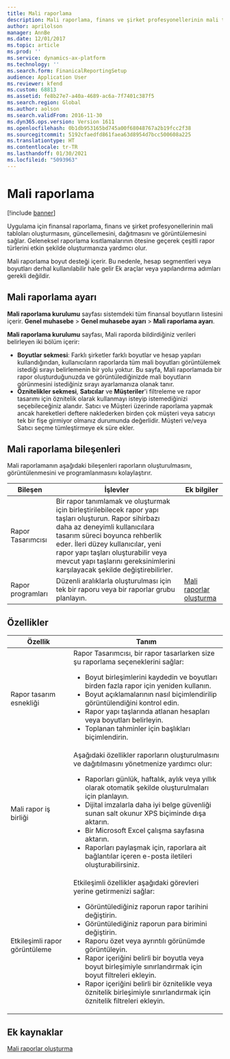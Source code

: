 ```yaml
---
title: Mali raporlama
description: Mali raporlama, finans ve şirket profesyonellerinin mali tabloları oluşturmasını, güncelleştirmesini, dağıtmasını ve görüntülemesini sağlar.
author: aprilolson
manager: AnnBe
ms.date: 12/01/2017
ms.topic: article
ms.prod: ''
ms.service: dynamics-ax-platform
ms.technology: ''
ms.search.form: FinanicalReportingSetup
audience: Application User
ms.reviewer: kfend
ms.custom: 68813
ms.assetid: fe8b27e7-a40a-4689-ac6a-7f7401c387f5
ms.search.region: Global
ms.author: aolson
ms.search.validFrom: 2016-11-30
ms.dyn365.ops.version: Version 1611
ms.openlocfilehash: 0b1db953165bd745a00f68048767a2b19fcc2f38
ms.sourcegitcommit: 5192cfaedfd861faea63d8954d7bcc500608a225
ms.translationtype: HT
ms.contentlocale: tr-TR
ms.lasthandoff: 01/30/2021
ms.locfileid: "5093963"
---
```

# <a name="financial-reporting"></a>Mali raporlama

[!include [banner](../includes/banner.md)]

Uygulama için finansal raporlama, finans ve şirket profesyonellerinin mali tabloları oluşturmasını, güncellemesini, dağıtmasını ve görüntülemesini sağlar. Geleneksel raporlama kısıtlamalarının ötesine geçerek çeşitli rapor türlerini etkin şekilde oluşturmanıza yardımcı olur.

Mali raporlama boyut desteği içerir. Bu nedenle, hesap segmentleri veya boyutları derhal kullanılabilir hale gelir Ek araçlar veya yapılandırma adımları gerekli değildir.

## <a name="financial-reporting-setup"></a>Mali raporlama ayarı
**Mali raporlama kurulumu** sayfası sistemdeki tüm finansal boyutların listesini içerir. **Genel muhasebe** \> **Genel muhasebe ayarı** \> **Mali raporlama ayarı**.

**Mali raporlama kurulumu** sayfası, Mali raporda bildirdiğiniz verileri belirleyen iki bölüm içerir:

- **Boyutlar sekmesi**: Farklı şirketler farklı boyutlar ve hesap yapıları kullandığından, kullanıcıların raporlarda tüm mali boyutları görüntülemek istediği sırayı belirlemenin bir yolu yoktur. Bu sayfa, Mali raporlamada bir rapor oluşturduğunuzda ve görüntülediğinizde mali boyutların görünmesini istediğiniz sırayı ayarlamanıza olanak tanır.
- **Öznitelikler sekmesi**, **Satıcılar** ve **Müşteriler**'i filtreleme ve rapor tasarımı için öznitelik olarak kullanmayı isteyip istemediğinizi seçebileceğiniz alandır. Satıcı ve Müşteri üzerinde raporlama yapmak ancak hareketleri deftere naklederken birden çok müşteri veya satıcıyı tek bir fişe girmiyor olmanız durumunda değerlidir. Müşteri ve/veya Satıcı seçme tümleştirmeye ek süre ekler.

## <a name="financial-reporting-components"></a>Mali raporlama bileşenleri
Mali raporlamanın aşağıdaki bileşenleri raporların oluşturulmasını, görüntülenmesini ve programlanmasını kolaylaştırır.

| Bileşen        | İşlevler | Ek bilgiler |
|------------------|-----------|------------------------|
| Rapor Tasarımcısı  | Bir rapor tanımlamak ve oluşturmak için birleştirilebilecek rapor yapı taşları oluşturun. Rapor sihirbazı daha az deneyimli kullanıcılara tasarım süreci boyunca rehberlik eder. İleri düzey kullanıcılar, yeni rapor yapı taşları oluşturabilir veya mevcut yapı taşlarını gereksinimlerini karşılayacak şekilde değiştirebilirler. | |
| Rapor programları | Düzenli aralıklarla oluşturulması için tek bir raporu veya bir raporlar grubu planlayın. | [Mali raporlar oluşturma](generate-financial-report.md) |

## <a name="features"></a>Özellikler
<table>
<thead>
<tr>
<th>Özellik</th>
<th>Tanım</th>
</tr>
</thead>
<tbody>
<tr>
<td>Rapor tasarım esnekliği</td>
<td>Rapor Tasarımcısı, bir rapor tasarlarken size şu raporlama seçeneklerini sağlar:
<ul>
<li>Boyut birleşimlerini kaydedin ve boyutları birden fazla rapor için yeniden kullanın.</li>
<li>Boyut açıklamalarının nasıl biçimlendirilip görüntülendiğini kontrol edin.</li>
<li>Rapor yapı taşlarında atlanan hesapları veya boyutları belirleyin.</li>
<li>Toplanan tahminler için başlıkları biçimlendirin.</li>
</ul>
</td>
</tr>
<tr>
<td>Mali rapor iş birliği</td>
<td>Aşağıdaki özellikler raporların oluşturulmasını ve dağıtılmasını yönetmenize yardımcı olur:
<ul>
<li>Raporları günlük, haftalık, aylık veya yıllık olarak otomatik şekilde oluşturulmaları için planlayın.</li>
<li>Dijital imzalarla daha iyi belge güvenliği sunan salt okunur XPS biçiminde dışa aktarın.</li>
<li>Bir Microsoft Excel çalışma sayfasına aktarın.</li>
<li>Raporları paylaşmak için, raporlara ait bağlantılar içeren e-posta iletileri oluşturabilirsiniz.</li>
</ul>
</td>
</tr>
<tr>
<td>Etkileşimli rapor görüntüleme</td>
<td>Etkileşimli özellikler aşağıdaki görevleri yerine getirmenizi sağlar:
<ul>
<li>Görüntülediğiniz raporun rapor tarihini değiştirin.</li>
<li>Görüntülediğiniz raporun para birimini değiştirin.</li>
<li>Raporu özet veya ayrıntılı görünümde görüntüleyin.</li>
<li>Rapor içeriğini belirli bir boyutla veya boyut birleşimiyle sınırlandırmak için boyut filtreleri ekleyin.</li>
<li>Rapor içeriğini belirli bir öznitelikle veya öznitelik birleşimiyle sınırlandırmak için öznitelik filtreleri ekleyin.</li>
</ul>
</td>
</tr>
</tbody>
</table>

## <a name="additional-resources"></a>Ek kaynaklar
[Mali raporlar oluşturma](generate-financial-report.md)
